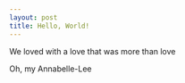 ```yaml
---
layout: post
title: Hello, World!
---
```

We loved with a love that was more than love

Oh, my Annabelle-Lee
